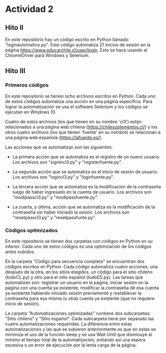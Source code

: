 # Actividad 2

## Hito II

En este repositorio hay un código escrito en Python llamado "loginautomatico.py". Este código automatiza 21 inicios de sesión en la página https://www.educarchile.cl/user/login. Esto se hace usando el ChromeDriver para Windows y Selenium.

## Hito III

### Primeros códigos

En este repositorio se tienen ocho archivos escritos en Python. Cada uno de estos códigos automatiza una acción en una página específica. Para lograr la automatización se usa el software Selenium y los códigos se ejecutan en Windows 10.

Cuatro de estos archivos (los que tienen en su nombre 'cl3') están relacionados a una página web chilena (https://chilesuplementos.cl/) y los otros cuatro archivos (los que tienen 'fuente' en su nombre) se relacionan a una página web española (https://lafuente.es/).

Las acciones que se automatizan son las siguientes:

- La primera acción que se automatiza es el registro de un nuevo usuario. Los archivos son "signincl3.py" y "registerfuente.py".

- La segunda acción que se automatiza es el inicio de sesión de usuario. Los archivos son "logincl3.py" y "loginfuente.py".

- La tercera acción que se automatiza es la modificación de la contraseña luego de haber ingresado en la cuenta de usuario. Los archivos son "modipasscl3.py" y "modipassfuente.py".

- La cuarta, y última, acción que se automatiza es la modificación de la contraseña sin haber iniciado la sesión. Los archivos son "resetpasscl3.py" y "resetpassfunte.py".

### Códigos optimizados

En este repositorio se tienen dos carpetas con códigos en Python en su interior. Cada uno de estos códigos es una optimización de los códigos antes subidos.

En la carpeta "Código para secuencia completa" se encuentran dos códigos escritos en Python. Cada código automatiza cuatro acciones, una después de la otra, en los sitios elegidos, un código para el sitio chileno (todoCL.py) y otro para el sitio español (todoES.py). Las tareas que automatizan son: registrar un usuario en la página, iniciar sesión en la página con una cuenta ya existente, modificar la contraseña de esa cuenta ya existente habiendo iniciado sesión previamente y restablecer la contraseña para esa misma (u otra) cuenta ya existente (que no requiere inicio de sesión).

La carpeta "Automatizaciones optimizadas" contiene dos subcarpetas: "Sitio chileno" y "Sitio español". Cada subcarpeta tiene por separado las cuatro automatizaciones requeridas. La diferencia entre estas automatizaciones y las que se subieron anteriormente es que en estas se minimiza el uso de la función sleep y se usa Wait Until que disminuye al mínimo el tiempo total de la automatización, evitando así una espera excesiva o un error de ejecución por la lenta carga de la página. 
